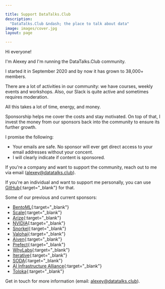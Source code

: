 ```yaml
---

title: Support DataTalks.Club
description:
  "DataTalks.Club &ndash; the place to talk about data"
image: images/cover.jpg
layout: page

---
```



Hi everyone!

I'm Alexey and I'm running the DataTalks.Club community.

I started it in September 2020 and by now it has grown to 38,000+ members.

There are a lot of activities in our community: we have courses,
weekly events and workshops. Also, our Slack is quite active and
sometimes requires moderation.

All this takes a lot of time, energy, and money.

Sponsorship helps me cover the costs and stay motivated.
On top of that, I invest the money from our sponsors back
into the community to ensure its further growth.

I promise the following:

* Your emails are safe. No sponsor will ever get direct access
  to your email addresses without your concent. 
* I will clearly indicate if content is sponsored.

If you're a company and want to support the community,
reach out to me via email (alexey@datatalks.club).

If you're an individual and want to support me personally, you can use
[GitHub](https://github.com/sponsors/alexeygrigorev){:target="_blank"}
for that.

Some of our previous and current sponsors:

- [BentoML](https://www.bentoml.com/){:target="_blank"}
- [Scale](https://scale.com/){:target="_blank"}
- [Arize](https://arize.com/){:target="_blank"}
- [NVIDIA](https://www.nvidia.com/){:target="_blank"}
- [Snorkel](https://www.snorkel.org/){:target="_blank"}
- [Valohai](https://valohai.com/){:target="_blank"}
- [Aiven](https://aiven.io/){:target="_blank"}
- [Prefect](https://www.prefect.io/){:target="_blank"}
- [WhyLabs](https://whylabs.ai/){:target="_blank"}
- [Iterative](https://iterative.ai/){:target="_blank"}
- [SODA](https://www.soda.io/){:target="_blank"}
- [AI Infrastructure Alliance](https://ai-infrastructure.org/){:target="_blank"}
- [Toloka](https://toloka.ai/){:target="_blank"}


Get in touch for more information (email: alexey@datatalks.club).
